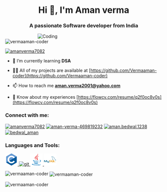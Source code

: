 <h1 align="center">Hi 👋, I'm Aman verma</h1>
<h3 align="center">A passionate Software developer from India</h3>
<img align="right" alt="Coding" width="400" src="https://cdn.dribbble.com/users/1019864/screenshots/3079099/codeloop.gif">

<p align="left"> <img src="https://komarev.com/ghpvc/?username=vermaaman-coder&label=Profile%20views&color=0e75b6&style=flat" alt="vermaaman-coder" /> </p>

<p align="left"> <a href="https://twitter.com/amanverma7082" target="blank"><img src="https://img.shields.io/twitter/follow/amanverma7082?logo=twitter&style=for-the-badge" alt="amanverma7082" /></a> </p>

- 🌱 I’m currently learning **DSA**

- 👨‍💻 All of my projects are available at [https://github.com/Vermaaman-coder](https://github.com/Vermaaman-coder)

- 📫 How to reach me **aman.verma2001@yahoo.com**

- 📄 Know about my experiences [https://flowcv.com/resume/q2f0oc8v0s](https://flowcv.com/resume/q2f0oc8v0s)

<h3 align="left">Connect with me:</h3>
<p align="left">
<a href="https://twitter.com/amanverma7082" target="blank"><img align="center" src="https://raw.githubusercontent.com/rahuldkjain/github-profile-readme-generator/master/src/images/icons/Social/twitter.svg" alt="amanverma7082" height="30" width="40" /></a>
<a href="https://linkedin.com/in/aman-verma-469819232" target="blank"><img align="center" src="https://raw.githubusercontent.com/rahuldkjain/github-profile-readme-generator/master/src/images/icons/Social/linked-in-alt.svg" alt="aman-verma-469819232" height="30" width="40" /></a>
<a href="https://fb.com/aman.bedwal.1238" target="blank"><img align="center" src="https://raw.githubusercontent.com/rahuldkjain/github-profile-readme-generator/master/src/images/icons/Social/facebook.svg" alt="aman.bedwal.1238" height="30" width="40" /></a>
<a href="https://instagram.com/bedwal_aman" target="blank"><img align="center" src="https://raw.githubusercontent.com/rahuldkjain/github-profile-readme-generator/master/src/images/icons/Social/instagram.svg" alt="bedwal_aman" height="30" width="40" /></a>
</p>

<h3 align="left">Languages and Tools:</h3>
<p align="left"> <a href="https://www.cprogramming.com/" target="_blank" rel="noreferrer"> <img src="https://raw.githubusercontent.com/devicons/devicon/master/icons/c/c-original.svg" alt="c" width="40" height="40"/> </a> <a href="https://git-scm.com/" target="_blank" rel="noreferrer"> <img src="https://www.vectorlogo.zone/logos/git-scm/git-scm-icon.svg" alt="git" width="40" height="40"/> </a> <a href="https://www.java.com" target="_blank" rel="noreferrer"> <img src="https://raw.githubusercontent.com/devicons/devicon/master/icons/java/java-original.svg" alt="java" width="40" height="40"/> </a> <a href="https://www.mysql.com/" target="_blank" rel="noreferrer"> <img src="https://raw.githubusercontent.com/devicons/devicon/master/icons/mysql/mysql-original-wordmark.svg" alt="mysql" width="40" height="40"/> </a> </p>

<p><img align="left" src="https://github-readme-stats.vercel.app/api/top-langs?username=vermaaman-coder&show_icons=true&locale=en&layout=compact" alt="vermaaman-coder" /></p>

<p>&nbsp;<img align="center" src="https://github-readme-stats.vercel.app/api?username=vermaaman-coder&show_icons=true&locale=en" alt="vermaaman-coder" /></p>

<p><img align="center" src="https://github-readme-streak-stats.herokuapp.com/?user=vermaaman-coder&" alt="vermaaman-coder" /></p>
